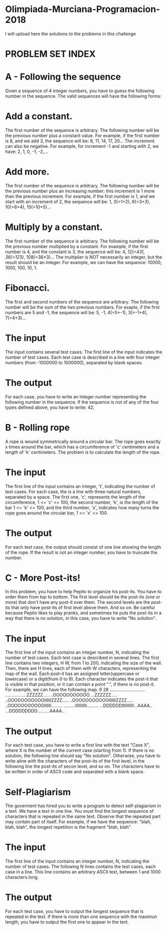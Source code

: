 # Olimpiada-Murciana-Programacion-2018
I will upload here the solutions to the problems in this challenge

# PROBLEM SET INDEX
# A - Following the sequence
Given a sequence of 4 integer numbers, you have to guess the following number in the sequence. The valid sequences will have the    following forms:
  # Add a constant.
  The first number of the sequence is arbitrary. The following number will be the previous number plus a constant value. For example, if the first number is 8, and we add 3, the sequence will be: 8, 11, 14, 17, 20... The increment can also be negative. For example, for increment -1 and starting with 2, we have: 2, 1, 0, -1, -2,...
  # Add more.
  The first number of the sequence is arbitrary. The following number will be the previous number plus an increasing number; this increment is 1 more than the previous increment. For example, if the first number is 1, and we start with an increment of 2, the sequence will be: 1, 3(=1+2), 6(=3+3), 10(=6+4), 15(=10+5)...
  # Multiply by a constant.
  The first number of the sequence is arbitrary. The following number will be the previous number multiplied by a constant. For example, if the first number is 4, and the constant is 3, the sequence will be: 4, 12(=4*3), 36(=12*3), 108(=36*3)... The multiplier is NOT necessarily an integer, but the result should be an integer. For example, we can have the sequence: 10000, 1000, 100, 10, 1.
  # Fibonacci.
  The first and second numbers of the sequence are arbitrary. The following number will be the sum of the two previous numbers. For exaple, if the first numbers are 5 and -1, the sequence will be: 5, -1, 4(=5+-1), 3(=-1+4), 7(=4+3)...
  # The input
  The input contains several test cases. The first line of the input indicates the number of test cases.
  Each test case is described in a line with four integer numbers (from -1000000 to 1000000), separated by blank spaces.
  # The output
  For each case, you have to write an integer number representing the following number in the sequence. If the sequence is not of any of the four types defined above, you have to write: 42.
  
# B - Rolling rope
A rope is wound symmetrically around a circular bar. The rope goes exactly x times around the bar, which has a circumference of 'c' centimeters and a length of 'k' centimeters.
The problem is to calculate the length of the rope.
  # The input
  The first line of the input contains an integer, 't', indicating the number of test cases.
  For each case, the is a line with three natural numbers, separated by a space. The first one, 'c', represents the length of the circumference, 1 <= 'c' <= 100, the second number, 'k', is the length of the bar 1 <= 'k' <= 100, and the third number, 'x', indicates how many turns the rope goes around the circular bar, 1 <= 'x' <= 100.
  # The output
  For each test case, the output should consist of one line showing the length of the rope. If the result is not an integer number, you have to truncate the number.

# C - More Post-its!
In this problem, you have to help Pepito to organize his post-its. You have to order them from top to bottom. The first level should be the post-its (one or more) that don't have any post-it over them. The second levels are the post-its that only have post-its of first level above them. And so on.
Be careful because Pepito likes to play pranks, and sometimes he puts the post-its in a way that there is no solution, in this case, you have to write "No solution".
  # The input
  The first line of the input contains an integer number, N, indicating the number of test cases.
  Each test case is described in several lines. The first line contains two integers, H W, from 1 to 200, indicating the size of the wall. Then, there are H lines, each of them with W characters, representing the map of the wall. Each post-it has an assigned letter(uppercase or lowercase) or a digit(from 0 to 9). Each character indicates the post-it that is visible in that position, or it can contain a point ".", if there is no post-it. For example, we can have the following map:
  9 28
............................
.................ZZZZZZ.....
..OOOOOOOOOOO....ZZZZZZ.....
..OOOOOOOOOOOIIIIIIZZZZ.....
..OOOOOOOOOOOIIIIIIZZZZ.....
..OOOOOOOOOOOIIIIII.........
.........IIIIIIIIII.........
...DDDDDDIIIIIIIIII...AAAA..
...DDDDDDDDD..........AAAA..
  # The output
  For each test case, you have to write a first line with the text "Case X", where X is the number of the current case (starting from 1). If there is no solution, the following line should say "No solution". Otherwise, you have to write aline with the characters of the post-its of the first level, in the following line the post-its of secon level, and so on. The characters have to be written in order of ASCII code and separated with a blank space.

# Self-Plagiarism
The goverment has hired you to write a program to detect self-plagiarism in a text. We have a text in one line. You must find the longest sequence of characters that is repeated in the same text.
Observe that the repeated part may contain part of itself. For example, if we have the sequence: "blah, blah, blah", the longest repetition is the fragment "blah, blah".
  # The input
  The first line of the input contains an integer number, N, indicating the number of test cases.
  The following N lines contains the test cases, each case in a line. This line contains an arbitrary ASCII text, between 1 and 1000 characters long.
  # The output
  For each test case, you have to output the longest sequence that is repeated in the text. If there is more than one sequence with the maximun length, you have to output the first one to appear in the text.
